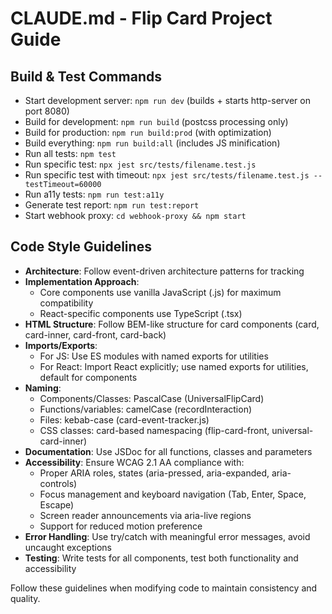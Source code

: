 # CLAUDE.md - Flip Card Project Guide

## Build & Test Commands
- Start development server: `npm run dev` (builds + starts http-server on port 8080)
- Build for development: `npm run build` (postcss processing only)
- Build for production: `npm run build:prod` (with optimization)
- Build everything: `npm run build:all` (includes JS minification)
- Run all tests: `npm test`
- Run specific test: `npx jest src/tests/filename.test.js`
- Run specific test with timeout: `npx jest src/tests/filename.test.js --testTimeout=60000`
- Run a11y tests: `npm run test:a11y`
- Generate test report: `npm run test:report`
- Start webhook proxy: `cd webhook-proxy && npm start`

## Code Style Guidelines
- **Architecture**: Follow event-driven architecture patterns for tracking
- **Implementation Approach**:
  - Core components use vanilla JavaScript (.js) for maximum compatibility
  - React-specific components use TypeScript (.tsx)
- **HTML Structure**: Follow BEM-like structure for card components (card, card-inner, card-front, card-back)
- **Imports/Exports**: 
  - For JS: Use ES modules with named exports for utilities
  - For React: Import React explicitly; use named exports for utilities, default for components
- **Naming**:
  - Components/Classes: PascalCase (UniversalFlipCard)
  - Functions/variables: camelCase (recordInteraction)
  - Files: kebab-case (card-event-tracker.js)
  - CSS classes: card-based namespacing (flip-card-front, universal-card-inner)
- **Documentation**: Use JSDoc for all functions, classes and parameters
- **Accessibility**: Ensure WCAG 2.1 AA compliance with:
  - Proper ARIA roles, states (aria-pressed, aria-expanded, aria-controls)
  - Focus management and keyboard navigation (Tab, Enter, Space, Escape)
  - Screen reader announcements via aria-live regions
  - Support for reduced motion preference
- **Error Handling**: Use try/catch with meaningful error messages, avoid uncaught exceptions
- **Testing**: Write tests for all components, test both functionality and accessibility

Follow these guidelines when modifying code to maintain consistency and quality.